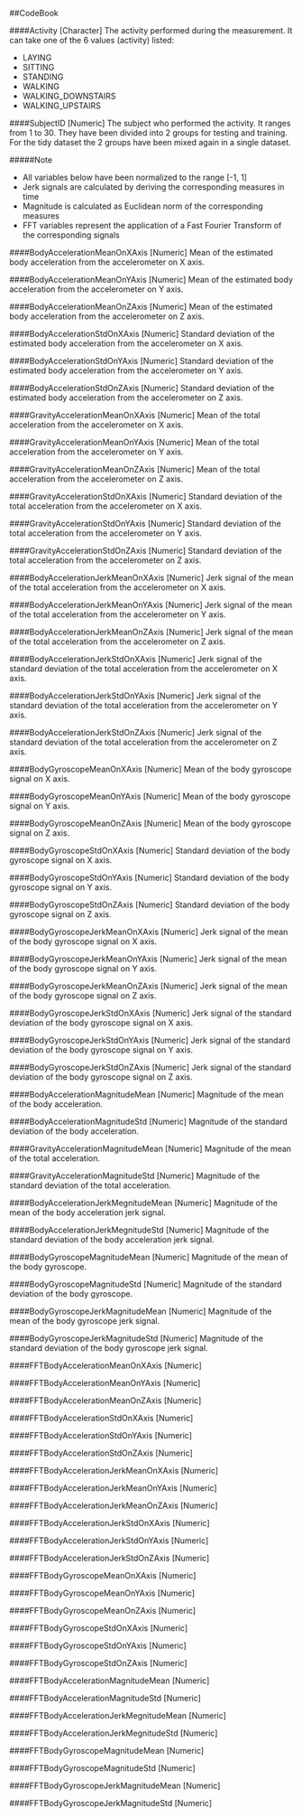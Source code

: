 ##CodeBook

####Activity [Character]
The activity performed during the measurement.
It can take one of the 6 values (activity) listed:
- LAYING
- SITTING
- STANDING
- WALKING
- WALKING_DOWNSTAIRS
- WALKING_UPSTAIRS

####SubjectID [Numeric]
The subject who performed the activity.
It ranges from 1 to 30. They have been divided into 2 groups for testing and training.
For the tidy dataset the 2 groups have been mixed again in a single dataset.

#####Note 
+ All variables below have been normalized to the range [-1, 1]
+ Jerk signals are calculated by deriving the corresponding measures in time
+ Magnitude is calculated as Euclidean norm of the corresponding measures
+ FFT variables represent the application of a Fast Fourier Transform of the corresponding signals
	
####BodyAccelerationMeanOnXAxis [Numeric]
	Mean of the estimated body acceleration from the accelerometer on X axis.
	
####BodyAccelerationMeanOnYAxis [Numeric]
	Mean of the estimated body acceleration from the accelerometer on Y axis. 
	
####BodyAccelerationMeanOnZAxis [Numeric]
	Mean of the estimated body acceleration from the accelerometer on Z axis.
	
####BodyAccelerationStdOnXAxis [Numeric]
	Standard deviation of the estimated body acceleration from the accelerometer on X axis.
	
####BodyAccelerationStdOnYAxis [Numeric]
	Standard deviation of the estimated body acceleration from the accelerometer on Y axis.
	
####BodyAccelerationStdOnZAxis [Numeric]
	Standard deviation of the estimated body acceleration from the accelerometer on Z axis.
	
####GravityAccelerationMeanOnXAxis [Numeric]
	Mean of the total acceleration from the accelerometer on X axis.
	
####GravityAccelerationMeanOnYAxis [Numeric]
	Mean of the total acceleration from the accelerometer on Y axis.
	
####GravityAccelerationMeanOnZAxis [Numeric]
	Mean of the total acceleration from the accelerometer on Z axis.
	
####GravityAccelerationStdOnXAxis [Numeric]
	Standard deviation of the total acceleration from the accelerometer on X axis.
	
####GravityAccelerationStdOnYAxis [Numeric]
	Standard deviation of the total acceleration from the accelerometer on Y axis.
	
####GravityAccelerationStdOnZAxis [Numeric]
	Standard deviation of the total acceleration from the accelerometer on Z axis.
	
####BodyAccelerationJerkMeanOnXAxis [Numeric]
	Jerk signal of the mean of the total acceleration from the accelerometer on X axis.
	
####BodyAccelerationJerkMeanOnYAxis [Numeric]
	Jerk signal of the mean of the total acceleration from the accelerometer on Y axis.
	
####BodyAccelerationJerkMeanOnZAxis [Numeric]
	Jerk signal of the mean of the total acceleration from the accelerometer on Z axis.
	
####BodyAccelerationJerkStdOnXAxis [Numeric]
	Jerk signal of the standard deviation of the total acceleration from the accelerometer on X axis.
	
####BodyAccelerationJerkStdOnYAxis [Numeric]
	Jerk signal of the standard deviation of the total acceleration from the accelerometer on Y axis.
	
####BodyAccelerationJerkStdOnZAxis [Numeric]
	Jerk signal of the standard deviation of the total acceleration from the accelerometer on Z axis.
	
####BodyGyroscopeMeanOnXAxis [Numeric]
	Mean of the body gyroscope signal on X axis.
	
####BodyGyroscopeMeanOnYAxis [Numeric]
	Mean of the body gyroscope signal on Y axis.
	
####BodyGyroscopeMeanOnZAxis [Numeric]
	Mean of the body gyroscope signal on Z axis.
	
####BodyGyroscopeStdOnXAxis [Numeric]
	Standard deviation of the body gyroscope signal on X axis.
	
####BodyGyroscopeStdOnYAxis [Numeric]
	Standard deviation of the body gyroscope signal on Y axis.
	
####BodyGyroscopeStdOnZAxis [Numeric]
	Standard deviation of the body gyroscope signal on Z axis.
	
####BodyGyroscopeJerkMeanOnXAxis [Numeric]
	Jerk signal of the mean of the body gyroscope signal on X axis.
	
####BodyGyroscopeJerkMeanOnYAxis [Numeric]
	Jerk signal of the mean of the body gyroscope signal on Y axis.
	
####BodyGyroscopeJerkMeanOnZAxis [Numeric]
	Jerk signal of the mean of the body gyroscope signal on Z axis.
	
####BodyGyroscopeJerkStdOnXAxis [Numeric]
	Jerk signal of the standard deviation of the body gyroscope signal on X axis.
	
####BodyGyroscopeJerkStdOnYAxis [Numeric]
	Jerk signal of the standard deviation of the body gyroscope signal on Y axis.
	
####BodyGyroscopeJerkStdOnZAxis [Numeric]
	Jerk signal of the standard deviation of the body gyroscope signal on Z axis.
	
####BodyAccelerationMagnitudeMean [Numeric]
	Magnitude of the mean of the body acceleration.
	
####BodyAccelerationMagnitudeStd [Numeric]
	Magnitude of the standard deviation of the body acceleration.
	
####GravityAccelerationMagnitudeMean [Numeric]
	Magnitude of the mean of the total acceleration.
	
####GravityAccelerationMagnitudeStd [Numeric]
	Magnitude of the standard deviation of the total acceleration.
	
####BodyAccelerationJerkMegnitudeMean [Numeric]
	Magnitude of the mean of the body acceleration jerk signal.
	
####BodyAccelerationJerkMegnitudeStd [Numeric]
	Magnitude of the standard deviation of the body acceleration jerk signal.
	
####BodyGyroscopeMagnitudeMean [Numeric]
	Magnitude of the mean of the body gyroscope.
	
####BodyGyroscopeMagnitudeStd [Numeric]
	Magnitude of the standard deviation of the body gyroscope.
	
####BodyGyroscopeJerkMagnitudeMean [Numeric]
	Magnitude of the mean of the body gyroscope jerk signal.
	
####BodyGyroscopeJerkMagnitudeStd [Numeric]
	Magnitude of the standard deviation of the body gyroscope jerk signal.
	
####FFTBodyAccelerationMeanOnXAxis [Numeric]

####FFTBodyAccelerationMeanOnYAxis [Numeric]

####FFTBodyAccelerationMeanOnZAxis [Numeric]

####FFTBodyAccelerationStdOnXAxis [Numeric]

####FFTBodyAccelerationStdOnYAxis [Numeric]

####FFTBodyAccelerationStdOnZAxis [Numeric]

####FFTBodyAccelerationJerkMeanOnXAxis [Numeric]

####FFTBodyAccelerationJerkMeanOnYAxis [Numeric]

####FFTBodyAccelerationJerkMeanOnZAxis [Numeric]

####FFTBodyAccelerationJerkStdOnXAxis [Numeric]

####FFTBodyAccelerationJerkStdOnYAxis [Numeric]

####FFTBodyAccelerationJerkStdOnZAxis [Numeric]

####FFTBodyGyroscopeMeanOnXAxis [Numeric]

####FFTBodyGyroscopeMeanOnYAxis [Numeric]

####FFTBodyGyroscopeMeanOnZAxis [Numeric]

####FFTBodyGyroscopeStdOnXAxis [Numeric]

####FFTBodyGyroscopeStdOnYAxis [Numeric]

####FFTBodyGyroscopeStdOnZAxis [Numeric]

####FFTBodyAccelerationMagnitudeMean [Numeric]

####FFTBodyAccelerationMagnitudeStd [Numeric]

####FFTBodyAccelerationJerkMegnitudeMean [Numeric]

####FFTBodyAccelerationJerkMegnitudeStd [Numeric]

####FFTBodyGyroscopeMagnitudeMean [Numeric]

####FFTBodyGyroscopeMagnitudeStd [Numeric]

####FFTBodyGyroscopeJerkMagnitudeMean [Numeric]

####FFTBodyGyroscopeJerkMagnitudeStd [Numeric]

